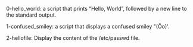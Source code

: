 0-hello_world: a script that prints “Hello, World”, followed by a new line to the standard output.

1-confused_smiley: a script that displays a confused smiley "(Ôo)'.

2-hellofile: Display the content of the /etc/passwd file.
